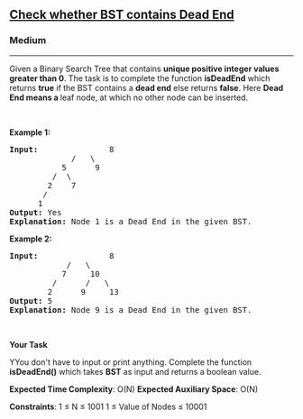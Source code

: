 <h2><a href="https://www.geeksforgeeks.org/problems/check-whether-bst-contains-dead-end/1">Check whether BST contains Dead End</a></h2><h3>Medium</h3><hr><div><p>Given a Binary Search Tree that contains <strong>unique positive integer values greater than 0</strong>. The task is to complete the function <strong>isDeadEnd</strong> which returns <strong>true</strong> if the BST contains a <strong>dead end</strong> else returns <strong>false</strong>. Here <strong>Dead End</styrong> means a </strong>leaf</strong> node, at which no other node can be inserted.</p>
<p>&nbsp;</p>
<p><strong class="example">Example 1:</strong></p>
<pre><strong>Input:</strong>               8
             /   \ 
           5      9
         /  \     
        2    7 
       /
      1     
<strong>Output:</strong> Yes
<strong>Explanation:</strong> Node 1 is a Dead End in the given BST.</pre>

<p><strong class="example">Example 2:</strong></p>

<pre><strong>Input:</strong>               8
            /   \ 
           7     10
         /      /   \
        2      9     13
<strong>Output:</strong> 5
<strong>Explanation:</strong> Node 9 is a Dead End in the given BST.</pre>

<p>&nbsp;</p>
<p><strong>Your Task</strong></p>

<p>YYou don't have to input or print anything. Complete the function <strong>isDeadEnd()</strong> which takes <strong>BST</strong> as input and returns a boolean value.</p>
<p><strong>Expected Time Complexity</strong>: O(N)
<strong>Expected Auxiliary Space</strong>: O(N)

<strong>Constraints</strong>:
1 ≤ N ≤ 1001
1 ≤ Value of Nodes ≤ 10001

</div>
